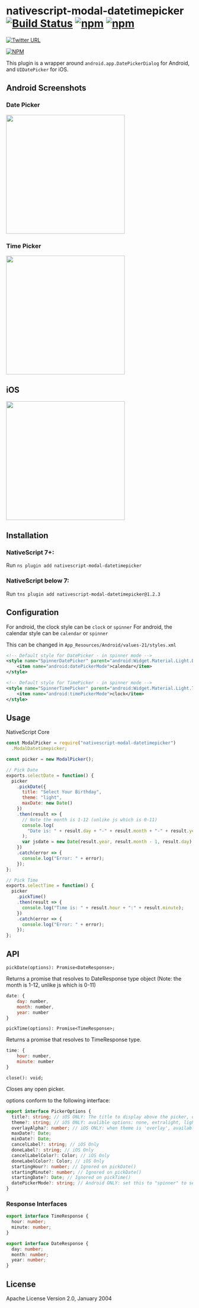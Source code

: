 # nativescript-modal-datetimepicker [![Build Status](https://travis-ci.org/shiv19/nativescript-material-datetimepicker.svg?branch=master)](https://travis-ci.org/davecoffin/nativescript-modal-datetimepicker) [![npm](https://img.shields.io/npm/dt/express.svg)](https://www.npmjs.com/package/nativescript-modal-datetimepicker) [![npm](https://img.shields.io/npm/v/nativescript-material-datetimepicker.svg)](https://www.npmjs.com/package/nativescript-modal-datetimepicker)

[![Twitter URL](https://img.shields.io/badge/twitter-%40MultiShiv19-blue.svg)](https://twitter.com/MultiShiv19)

[![NPM](https://nodei.co/npm/nativescript-modal-datetimepicker.png)](https://nodei.co/npm/nativescript-modal-datetimepicker/)

This plugin is a wrapper around `android.app.DatePickerDialog` for Android, and `UIDatePicker` for iOS.

## Android Screenshots

### Date Picker

<img src="https://github.com/davecoffin/nativescript-modal-datetimepicker/blob/master/assets/datepicker.jpeg?raw=true" height="320" >

### Time Picker

<img src="https://github.com/davecoffin/nativescript-modal-datetimepicker/blob/master/assets/timepicker.jpeg?raw=true" height="320" >

## iOS

<img src="https://github.com/davecoffin/nativescript-modal-datetimepicker/blob/master/assets/iosdatepicker.gif?raw=true" height="320" >

## Installation

### NativeScript 7+:
Run `ns plugin add nativescript-modal-datetimepicker`

### NativeScript below 7:
Run `tns plugin add nativescript-modal-datetimepicker@1.2.3`

## Configuration

For android, the clock style can be `clock` or `spinner`
For android, the calendar style can be `calendar` or `spinner`

This can be changed in `App_Resources/Android/values-21/styles.xml`

```xml
<!-- Default style for DatePicker - in spinner mode -->
<style name="SpinnerDatePicker" parent="android:Widget.Material.Light.DatePicker">
    <item name="android:datePickerMode">calendar</item>
</style>

<!-- Default style for TimePicker - in spinner mode -->
<style name="SpinnerTimePicker" parent="android:Widget.Material.Light.TimePicker">
    <item name="android:timePickerMode">clock</item>
</style>
```

## Usage

NativeScript Core

```js
const ModalPicker = require("nativescript-modal-datetimepicker")
  .ModalDatetimepicker;

const picker = new ModalPicker();

// Pick Date
exports.selectDate = function() {
  picker
    .pickDate({
      title: "Select Your Birthday",
      theme: "light",
      maxDate: new Date()
    })
    .then(result => {
      // Note the month is 1-12 (unlike js which is 0-11)
      console.log(
        "Date is: " + result.day + "-" + result.month + "-" + result.year
      );
      var jsdate = new Date(result.year, result.month - 1, result.day);
    })
    .catch(error => {
      console.log("Error: " + error);
    });
};

// Pick Time
exports.selectTime = function() {
  picker
    .pickTime()
    .then(result => {
      console.log("Time is: " + result.hour + ":" + result.minute);
    })
    .catch(error => {
      console.log("Error: " + error);
    });
};
```

## API

`pickDate(options): Promise<DateResponse>;`

Returns a promise that resolves to DateResponse type object (Note: the month is 1-12, unlike js which is 0-11)

```javascript
date: {
    day: number,
    month: number,
    year: number
}
```

`pickTime(options): Promise<TimeResponse>;`

Returns a promise that resolves to TimeResponse type.

```javascript
time: {
    hour: number,
    minute: number
}
```

`close(): void;`

Closes any open picker.

options conform to the following interface:

```ts
export interface PickerOptions {
  title?: string; // iOS ONLY: The title to display above the picker, default hidden.
  theme?: string; // iOS ONLY: avalible options: none, extralight, light, regular, dark, extradark, prominent and overlay.
  overlayAlpha?: number; // iOS ONLY: when theme is 'overlay', available options: 0.0 to 1.0
  maxDate?: Date;
  minDate?: Date;
  cancelLabel?: string; // iOS Only
  doneLabel?: string; // iOS Only
  cancelLabelColor?: Color; // iOS Only
  doneLabelColor?: Color; // iOS Only
  startingHour?: number; // Ignored on pickDate()
  startingMinute?: number; // Ignored on pickDate()
  startingDate?: Date; // Ignored on pickTime()
  datePickerMode?: string; // Android ONLY: set this to "spinner" to see spinner for DatePicker, other option is "calendar" (which is the default)
}
```

### Response Interfaces

```typescript
export interface TimeResponse {
  hour: number;
  minute: number;
}

export interface DateResponse {
  day: number;
  month: number;
  year: number;
}
```

## License

Apache License Version 2.0, January 2004

